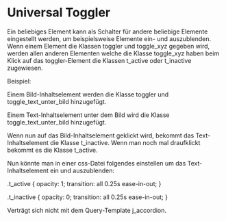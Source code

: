 # Universal Toggler
Ein beliebiges Element kann als Schalter für andere beliebige Elemente eingestellt werden, um beispielsweise Elemente ein- und auszublenden. Wenn einem Element die Klassen toggler und toggle_xyz gegeben wird, werden allen anderen Elementen welche die Klasse toggle_xyz haben beim Klick auf das toggler-Element die Klassen t_active oder t_inactive zugewiesen.

Beispiel:

Einem Bild-Inhaltselement werden die Klasse toggler und toggle_text_unter_bild hinzugefügt.

Einem Text-Inhaltselement unter dem Bild wird die Klasse toggle_text_unter_bild hinzugefügt.

Wenn nun auf das Bild-Inhaltselement geklickt wird, bekommt das Text-Inhaltselement die Klasse t_inactive. Wenn man noch mal draufklickt bekommt es die Klasse t_active.

Nun könnte man in einer css-Datei folgendes einstellen um das Text-Inhaltselement ein und auszublenden: 

.t_active { opacity: 1; transition: all 0.25s ease-in-out; }

.t_inactive { opacity: 0; transition: all 0.25s ease-in-out; }



Verträgt sich nicht mit dem Query-Template j_accordion.
